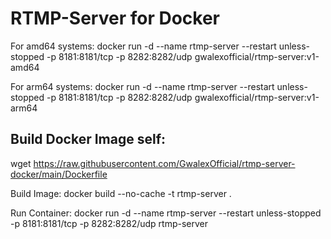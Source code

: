 # RTMP-Server for Docker

For amd64 systems: docker run -d --name rtmp-server --restart unless-stopped -p 8181:8181/tcp -p 8282:8282/udp gwalexofficial/rtmp-server:v1-amd64

For arm64 systems: docker run -d --name rtmp-server --restart unless-stopped -p 8181:8181/tcp -p 8282:8282/udp gwalexofficial/rtmp-server:v1-arm64

## Build Docker Image self:

wget https://raw.githubusercontent.com/GwalexOfficial/rtmp-server-docker/main/Dockerfile

Build Image: docker build --no-cache -t rtmp-server .

Run Container: docker run -d --name rtmp-server --restart unless-stopped -p 8181:8181/tcp -p 8282:8282/udp rtmp-server
